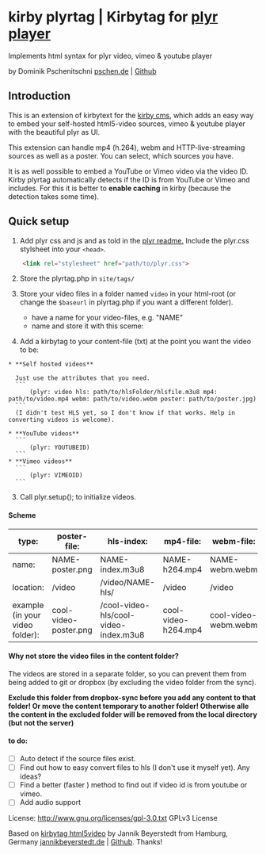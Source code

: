 # kirby plyrtag | Kirbytag for [plyr player](https://github.com/Selz/plyrresponsive)
Implements html syntax for plyr video, vimeo & youtube player

by Dominik Pschenitschni
[pschen.de](http://pschen.de) | [Github](https://github.com/dpschen)

## Introduction

This is an extension of kirbytext for the [kirby cms](getkirby.com), which adds an easy way to embed your self-hosted html5-video sources, vimeo & youtube player with the beautiful plyr as UI.

This extension can handle mp4 (h.264), webm and HTTP-live-streaming sources as well as a poster. You can select, which sources you have.

It is as well possible to embed a YouTube or Vimeo video via the video ID. Kirby plyrtag automatically detects if the ID is from YouTube or Vimeo and includes. For this it is better to **enable caching** in kirby (because the detection takes some time).

## Quick setup
  1. Add plyr css and js and as told in the [plyr readme.](https://github.com/Selz/plyr/blob/master/readme.md)
  Include the plyr.css stylsheet into your `<head>`.
  ```html
      <link rel="stylesheet" href="path/to/plyr.css">
  ```
  2. Store the plyrtag.php in
    ```
        site/tags/
    ```

  3. Store your video files in a folder named ```video```
    in your html-root (or change the `$baseurl` in plyrtag.php if you want a different folder).
      * have a name for your video-files, e.g. "NAME"
      * name and store it with this sceme:

  4. Add a kirbytag to your content-file (txt) at the point you want the video to be:  

    * **Self hosted videos**

      Just use the attributes that you need.
      ```
          (plyr: video hls: path/to/hlsFolder/hlsfile.m3u8 mp4: path/to/video.mp4 webm: path/to/video.webm poster: path/to/poster.jpg)
      ```
      (I didn't test HLS yet, so I don't know if that works. Help in converting videos is welcome).

    * **YouTube videos**
      ```
          (plyr: YOUTUBEID)
      ```
    * **Vimeo videos**
      ```
          (plyr: VIMEOID)
      ```

  3. Call plyr.setup(); to initialize videos.


#### Scheme

type:     | poster-file:    | hls-index:       | mp4-file:    | webm-file:
------    |------           |------            |------        |------
name:     | NAME-poster.png | NAME-index.m3u8  | NAME-h264.mp4| NAME-webm.webm
location: | /video          | /video/NAME-hls/ | /video       | /video
example (in your video folder):  | cool-video-poster.png | /cool-video-hls/cool-video-index.m3u8 | cool-video-h264.mp4 | cool-video-webm.webm

#### Why not store the video files in the content folder?
The videos are stored in a separate folder, so you can prevent them from being added to git or dropbox (by excluding the video folder from the sync).

**Exclude this folder from dropbox-sync before you add any content to that folder! Or move the content temporary to another folder! Otherwise alle the content in the excluded folder will be removed from the local directory (but not the server)**

#### to do:
- [ ] Auto detect if the source files exist.
- [ ] Find out how to easy convert files to hls (I don't use it myself yet). Any ideas?
- [ ] Find a better (faster ) method to find out if video id is from youtube or vimeo.
- [ ] Add audio support

License: http://www.gnu.org/licenses/gpl-3.0.txt GPLv3 License

Based on [kirbytag html5video](https://github.com/jbeyerstedt/kirby-kirbytag-html5video) by Jannik Beyerstedt from Hamburg, Germany
[jannikbeyerstedt.de](http://jannikbeyerstedt.de) | [Github](https://github.com/jbeyerstedt).
Thanks!
